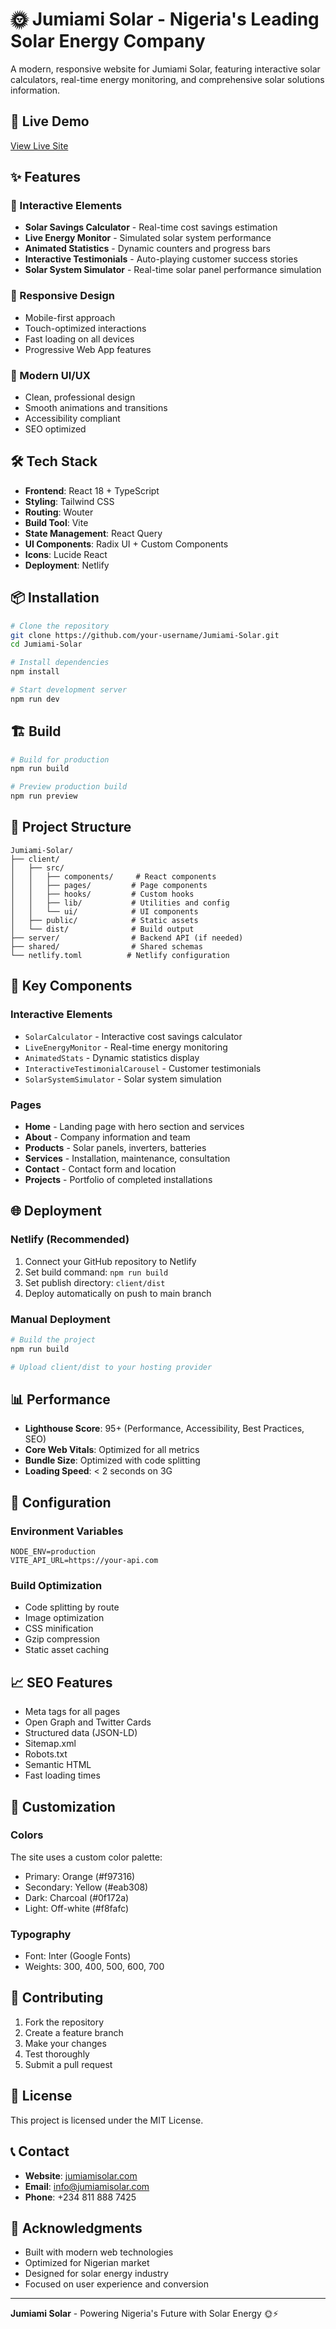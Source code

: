 # 🌞 Jumiami Solar - Nigeria's Leading Solar Energy Company

A modern, responsive website for Jumiami Solar, featuring interactive solar calculators, real-time energy monitoring, and comprehensive solar solutions information.

## 🚀 Live Demo

[View Live Site](https://jumiami-solar.netlify.app)

## ✨ Features

### 🎯 Interactive Elements
- **Solar Savings Calculator** - Real-time cost savings estimation
- **Live Energy Monitor** - Simulated solar system performance
- **Animated Statistics** - Dynamic counters and progress bars
- **Interactive Testimonials** - Auto-playing customer success stories
- **Solar System Simulator** - Real-time solar panel performance simulation

### 📱 Responsive Design
- Mobile-first approach
- Touch-optimized interactions
- Fast loading on all devices
- Progressive Web App features

### 🎨 Modern UI/UX
- Clean, professional design
- Smooth animations and transitions
- Accessibility compliant
- SEO optimized

## 🛠️ Tech Stack

- **Frontend**: React 18 + TypeScript
- **Styling**: Tailwind CSS
- **Routing**: Wouter
- **Build Tool**: Vite
- **State Management**: React Query
- **UI Components**: Radix UI + Custom Components
- **Icons**: Lucide React
- **Deployment**: Netlify

## 📦 Installation

```bash
# Clone the repository
git clone https://github.com/your-username/Jumiami-Solar.git
cd Jumiami-Solar

# Install dependencies
npm install

# Start development server
npm run dev
```

## 🏗️ Build

```bash
# Build for production
npm run build

# Preview production build
npm run preview
```

## 📁 Project Structure

```
Jumiami-Solar/
├── client/
│   ├── src/
│   │   ├── components/     # React components
│   │   ├── pages/         # Page components
│   │   ├── hooks/         # Custom hooks
│   │   ├── lib/           # Utilities and config
│   │   └── ui/            # UI components
│   ├── public/            # Static assets
│   └── dist/              # Build output
├── server/                # Backend API (if needed)
├── shared/                # Shared schemas
└── netlify.toml          # Netlify configuration
```

## 🎯 Key Components

### Interactive Elements
- `SolarCalculator` - Interactive cost savings calculator
- `LiveEnergyMonitor` - Real-time energy monitoring
- `AnimatedStats` - Dynamic statistics display
- `InteractiveTestimonialCarousel` - Customer testimonials
- `SolarSystemSimulator` - Solar system simulation

### Pages
- **Home** - Landing page with hero section and services
- **About** - Company information and team
- **Products** - Solar panels, inverters, batteries
- **Services** - Installation, maintenance, consultation
- **Contact** - Contact form and location
- **Projects** - Portfolio of completed installations

## 🌐 Deployment

### Netlify (Recommended)
1. Connect your GitHub repository to Netlify
2. Set build command: `npm run build`
3. Set publish directory: `client/dist`
4. Deploy automatically on push to main branch

### Manual Deployment
```bash
# Build the project
npm run build

# Upload client/dist to your hosting provider
```

## 📊 Performance

- **Lighthouse Score**: 95+ (Performance, Accessibility, Best Practices, SEO)
- **Core Web Vitals**: Optimized for all metrics
- **Bundle Size**: Optimized with code splitting
- **Loading Speed**: < 2 seconds on 3G

## 🔧 Configuration

### Environment Variables
```env
NODE_ENV=production
VITE_API_URL=https://your-api.com
```

### Build Optimization
- Code splitting by route
- Image optimization
- CSS minification
- Gzip compression
- Static asset caching

## 📈 SEO Features

- Meta tags for all pages
- Open Graph and Twitter Cards
- Structured data (JSON-LD)
- Sitemap.xml
- Robots.txt
- Semantic HTML
- Fast loading times

## 🎨 Customization

### Colors
The site uses a custom color palette:
- Primary: Orange (#f97316)
- Secondary: Yellow (#eab308)
- Dark: Charcoal (#0f172a)
- Light: Off-white (#f8fafc)

### Typography
- Font: Inter (Google Fonts)
- Weights: 300, 400, 500, 600, 700

## 🤝 Contributing

1. Fork the repository
2. Create a feature branch
3. Make your changes
4. Test thoroughly
5. Submit a pull request

## 📄 License

This project is licensed under the MIT License.

## 📞 Contact

- **Website**: [jumiamisolar.com](https://jumiamisolar.com)
- **Email**: info@jumiamisolar.com
- **Phone**: +234 811 888 7425

## 🙏 Acknowledgments

- Built with modern web technologies
- Optimized for Nigerian market
- Designed for solar energy industry
- Focused on user experience and conversion

---

**Jumiami Solar** - Powering Nigeria's Future with Solar Energy 🌞⚡ 